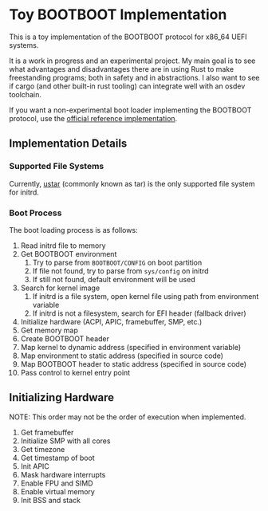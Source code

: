 # Toy BOOTBOOT Implementation

This is a toy implementation of the BOOTBOOT protocol for x86_64 UEFI systems.

It is a work in progress and an experimental project. My main goal is to see what advantages and disadvantages there are in using Rust to make freestanding programs; both in safety and in abstractions. I also want to see if cargo (and other built-in rust tooling) can integrate well with an osdev toolchain.

If you want a non-experimental boot loader implementing the BOOTBOOT protocol, use the [official reference implementation](https://gitlab.com/bztsrc/bootboot).

## Implementation Details

### Supported File Systems

Currently, [ustar](https://en.wikipedia.org/wiki/Tar_(computing)) (commonly known as tar) is the only supported file system for initrd.

### Boot Process

The boot loading process is as follows:

1. Read initrd file to memory
2. Get BOOTBOOT environment
	1. Try to parse from `BOOTBOOT/CONFIG` on boot partition
	2. If file not found, try to parse from `sys/config` on initrd
	3. If still not found, default environment will be used
2. Search for kernel image
	1. If initrd is a file system, open kernel file using path from environment variable
	2. If initrd is not a filesystem, search for EFI header (fallback driver)
3. Initialize hardware (ACPI, APIC, framebuffer, SMP, etc.)
4. Get memory map
5. Create BOOTBOOT header
6. Map kernel to dynamic address (specified in environment variable)
7. Map environment to static address (specified in source code)
8. Map BOOTBOOT header to static address (specified in source code)
9. Pass control to kernel entry point

## Initializing Hardware

NOTE: This order may not be the order of execution when implemented.

1. Get framebuffer
2. Initialize SMP with all cores
3. Get timezone
4. Get timestamp of boot
6. Init APIC
9. Mask hardware interrupts
10. Enable FPU and SIMD
11. Enable virtual memory
12. Init BSS and stack
